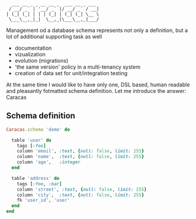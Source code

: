       ___ __ _ _ __ __ _  ___ __ _ ___
     / __/ _` | '__/ _` |/ __/ _` / __|
    | (_| (_| | | | (_| | (_| (_| \__ \
     \___\__,_|_|  \__,_|\___\__,_|___/



Management od a database schema represents not only a definition, but a lot of additional supporting task as well
 * documentation
 * vizualization
 * evolution (migrations)
 * 'the same version' policy in a multi-tenancy system
 * creation of data set for unit/integration testing

At the same time I would like to have only one, DSL based, human readable and pleasantly fotmatted schema definition. Let me introduce the answer: Caracas

## Schema definition

```ruby
Caracas.schema 'demo' do

  table 'user' do
    tags [:foo]
    column 'email', :text, {null: false, limit: 255}
    column 'name',  :text, {null: false, limit: 255}
    column 'age',   :integer
  end

  table 'address' do
    tags [:foo, :bar]
    column 'street', :text, {null: false, limit: 255}
    column 'city',  :text, {null: false, limit: 255}
    fk 'user_id', 'user'
  end
end
```

